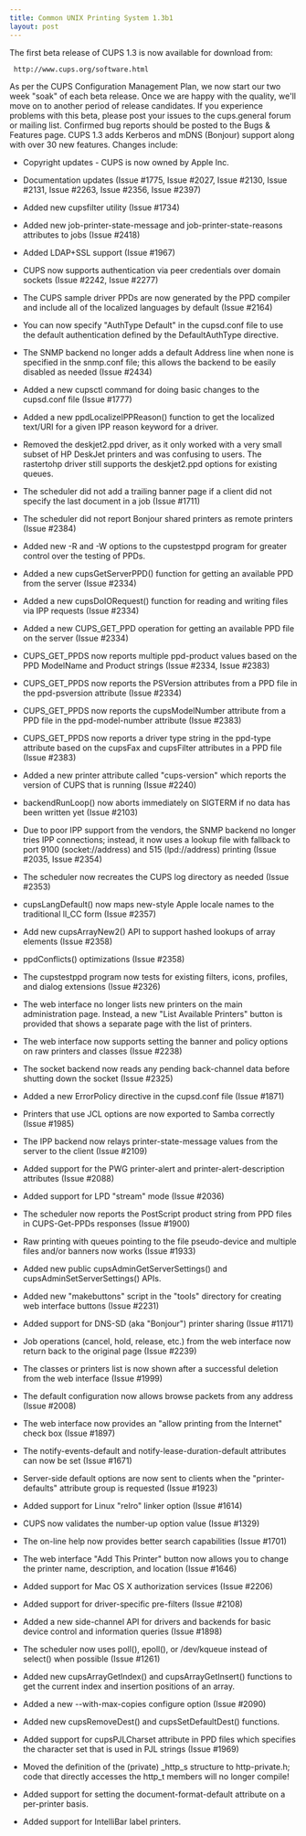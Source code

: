 ```yaml
---
title: Common UNIX Printing System 1.3b1
layout: post
---
```


The first beta release of CUPS 1.3 is now available for download from:

     http://www.cups.org/software.html

As per the CUPS Configuration Management Plan, we now start our two week "soak" of each beta release. Once we are happy with the quality, we'll move on to another period of release candidates. If you experience problems with this beta, please post your issues to the cups.general forum or mailing list. Confirmed bug reports should be posted to the Bugs &amp; Features page. 
CUPS 1.3 adds Kerberos and mDNS (Bonjour) support along with over 30 new features. Changes include:
- Copyright updates - CUPS is now owned by Apple Inc. 
- Documentation updates (Issue #1775, Issue #2027, Issue #2130, Issue #2131, Issue #2263, Issue #2356, Issue #2397) 
- Added new cupsfilter utility (Issue #1734) 
- Added new job-printer-state-message and job-printer-state-reasons attributes to jobs (Issue #2418) 
- Added LDAP+SSL support (Issue #1967) 
- CUPS now supports authentication via peer credentials over domain sockets (Issue #2242, Issue #2277) 
- The CUPS sample driver PPDs are now generated by the PPD compiler and include all of the localized languages by default (Issue #2164) 
- You can now specify "AuthType Default" in the cupsd.conf file to use the default authentication defined by the DefaultAuthType directive. 
- The SNMP backend no longer adds a default Address line when none is specified in the snmp.conf file; this allows the backend to be easily disabled as needed (Issue #2434) 
- Added a new cupsctl command for doing basic changes to the cupsd.conf file (Issue #1777) 
- Added a new ppdLocalizeIPPReason() function to get the localized text/URI for a given IPP reason keyword for a driver. 
- Removed the deskjet2.ppd driver, as it only worked with a very small subset of HP DeskJet printers and was confusing to users.  The rastertohp driver still supports the deskjet2.ppd options for existing queues. 
- The scheduler did not add a trailing banner page if a client did not specify the last document in a job (Issue #1711) 
- The scheduler did not report Bonjour shared printers as remote printers (Issue #2384) 
- Added new -R and -W options to the cupstestppd program for greater control over the testing of PPDs. 
- Added a new cupsGetServerPPD() function for getting an available PPD from the server (Issue #2334) 
- Added a new cupsDoIORequest() function for reading and writing files via IPP requests (Issue #2334) 
- Added a new CUPS_GET_PPD operation for getting an available PPD file on the server (Issue #2334)  
- CUPS_GET_PPDS now reports multiple ppd-product values based on the PPD ModelName and Product strings (Issue #2334, Issue #2383) 
- CUPS_GET_PPDS now reports the PSVersion attributes from a PPD file in the ppd-psversion attribute (Issue #2334) 
- CUPS_GET_PPDS now reports the cupsModelNumber attribute from a PPD file in the ppd-model-number attribute (Issue #2383) 
- CUPS_GET_PPDS now reports a driver type string in the ppd-type attribute based on the cupsFax and cupsFilter attributes in a PPD file (Issue #2383) 
- Added a new printer attribute called "cups-version" which reports the version of CUPS that is running (Issue #2240) 
- backendRunLoop() now aborts immediately on SIGTERM if no data has been written yet (Issue #2103) 
- Due to poor IPP support from the vendors, the SNMP backend no longer tries IPP connections; instead, it now uses a lookup file with fallback to port 9100 (socket://address) and 515 (lpd://address) printing (Issue #2035, Issue #2354)  
- The scheduler now recreates the CUPS log directory as needed (Issue #2353) 
- cupsLangDefault() now maps new-style Apple locale names to the traditional ll_CC form (Issue #2357) 
- Add new cupsArrayNew2() API to support hashed lookups of array elements (Issue #2358) 
- ppdConflicts() optimizations (Issue #2358) 
- The cupstestppd program now tests for existing filters, icons, profiles, and dialog extensions (Issue #2326) 
- The web interface no longer lists new printers on the main administration page.  Instead, a new "List Available Printers" button is provided that shows a separate page with the list of printers. 
- The web interface now supports setting the banner and policy options on raw printers and classes (Issue #2238) 
- The socket backend now reads any pending back-channel data before shutting down the socket (Issue #2325) 
- Added a new ErrorPolicy directive in the cupsd.conf file (Issue #1871) 
- Printers that use JCL options are now exported to Samba correctly (Issue #1985) 
- The IPP backend now relays printer-state-message values from the server to the client (Issue #2109) 
- Added support for the PWG printer-alert and printer-alert-description attributes (Issue #2088) 
- Added support for LPD "stream" mode (Issue #2036) 
- The scheduler now reports the PostScript product string from PPD files in CUPS-Get-PPDs responses (Issue #1900) 
- Raw printing with queues pointing to the file pseudo-device and multiple files and/or banners now works (Issue #1933) 
- Added new public cupsAdminGetServerSettings() and cupsAdminSetServerSettings() APIs. 
- Added new "makebuttons" script in the "tools" directory for creating web interface buttons (Issue #2231) 
- Added support for DNS-SD (aka "Bonjour") printer sharing (Issue #1171) 
- Job operations (cancel, hold, release, etc.) from the web interface now return back to the original page (Issue #2239) 
- The classes or printers list is now shown after a successful deletion from the web interface (Issue #1999) 
- The default configuration now allows browse packets from any address (Issue #2008) 
- The web interface now provides an "allow printing from the Internet" check box (Issue #1897) 
- The notify-events-default and notify-lease-duration-default attributes can now be set (Issue #1671) 
- Server-side default options are now sent to clients when the "printer-defaults" attribute group is requested (Issue #1923) 
- Added support for Linux "relro" linker option (Issue #1614) 
- CUPS now validates the number-up option value (Issue #1329) 
- The on-line help now provides better search capabilities (Issue #1701) 
- The web interface "Add This Printer" button now allows you to change the printer name, description,  and location (Issue #1646) 
- Added support for Mac OS X authorization services (Issue #2206) 
- Added support for driver-specific pre-filters (Issue #2108) 
- Added a new side-channel API for drivers and backends for basic device control and information queries (Issue #1898) 
- The scheduler now uses poll(), epoll(), or /dev/kqueue instead of select() when possible (Issue #1261) 
- Added new cupsArrayGetIndex() and cupsArrayGetInsert() functions to get the current index and insertion positions of an array. 
- Added a new --with-max-copies configure option (Issue #2090) 
- Added new cupsRemoveDest() and cupsSetDefaultDest() functions. 
- Added support for cupsPJLCharset attribute in PPD files which specifies the character set that is used in PJL strings (Issue #1969) 
- Moved the definition of the (private) _http_s structure to http-private.h; code that directly accesses the http_t members will no longer compile! 
- Added support for setting the document-format-default attribute on a per-printer basis. 
- Added support for IntelliBar label printers.
